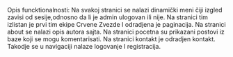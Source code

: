 Opis funcktionalnosti: Na svakoj stranici se nalazi dinamički meni čiji izgled zavisi od sesije,odnosno da li je admin ulogovan ili nije. Na stranici tim izlistan je prvi tim ekipe Crvene Zvezde I odradjena je paginacija. Na stranici about se nalazi opis autora sajta. Na stranici pocetna su prikazani postovi iz baze koji se mogu komentarisati. Na stranici kontakt je odradjen kontakt. Takodje se u navigaciji nalaze logovanje I registracija.
